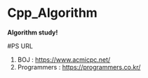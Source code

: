 <h1>Cpp_Algorithm</h1>

**Algorithm study!**

#PS URL
1. BOJ : https://www.acmicpc.net/
2. Programmers : https://programmers.co.kr/
